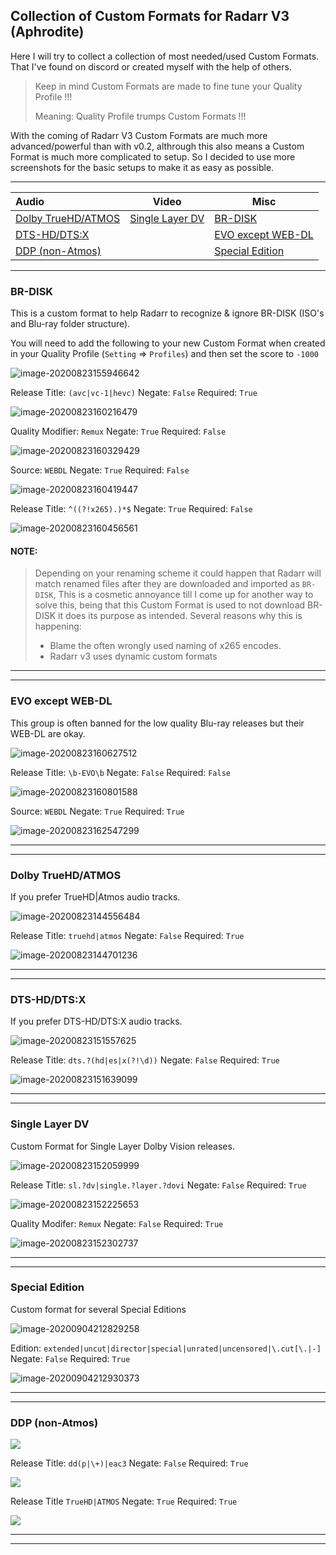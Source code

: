 ## Collection of Custom Formats for Radarr V3 (Aphrodite)

Here I will try to collect a collection of most needed/used Custom Formats.
That I've found on discord or created myself with the help of others.

> Keep in mind Custom Formats are made to fine tune your Quality Profile !!!
>
> Meaning: Quality Profile trumps Custom Formats !!!

With the coming of Radarr V3 Custom Formats are much more advanced/powerful than with v0.2, althrough this also means a Custom Format is much more complicated to setup.
So I decided to use more screenshots for the basic setups to make it as easy as possible.

------

| Audio                                    | Video                               | Misc                                    |
| :--------------------------------------- | ----------------------------------- | --------------------------------------- |
| [Dolby TrueHD/ATMOS](#dolby-truehdatmos) | [Single Layer DV](#single-layer-dv) | [BR-DISK](#br-disk)                     |
| [DTS-HD/DTS:X](#dts-hd-dts-x)            |                                     | [EVO except WEB-DL](#evo-except-web-dl) |
| [DDP (non-Atmos)](#ddp-non-atmos)        |                                     | [Special Edition](#special-edition)     |



------

### BR-DISK

This is a custom format to help Radarr to recognize & ignore BR-DISK (ISO's and Blu-ray folder structure). 

You will need to add the following to your new Custom Format when created in your Quality Profile (`Setting` => `Profiles`) and then set the score to `-1000`

 ![image-20200823155946642](images/image-20200823155946642.png)

Release Title: `(avc|vc-1|hevc)` 
Negate: `False` 
Required: `True`

 ![image-20200823160216479](images/image-20200823160216479.png)

Quality Modifier: `Remux` 
Negate: `True`
Required: `False`

 ![image-20200823160329429](images/image-20200823160329429.png)

Source: `WEBDL`
Negate: `True`
Required: `False`

 ![image-20200823160419447](images/image-20200823160419447.png)

Release Title: `^((?!x265).)*$`
Negate: `True`
Required: `False`

 ![image-20200823160456561](images/image-20200823160456561.png)

#### **NOTE:**

> Depending on your renaming scheme it could happen that Radarr will match renamed files after they are downloaded and imported as `BR-DISK`,
> This is a cosmetic annoyance till I come up for another way to solve this,
> being that this Custom Format is used to not download BR-DISK it does its purpose as intended.
> Several reasons why this is happening:
>
> - Blame the often wrongly used naming of x265 encodes.
> - Radarr v3 uses dynamic custom formats 

------

------

### EVO except WEB-DL

This group is often banned for the low quality Blu-ray releases but their WEB-DL are okay.

 ![image-20200823160627512](images/image-20200823160627512.png)

Release Title: `\b-EVO\b`
Negate: `False`
Required: `False`

 ![image-20200823160801588](images/image-20200823160801588.png)

Source: `WEBDL`
Negate: `True`
Required: `True`


 ![image-20200823162547299](images/image-20200823162547299.png)

------

------

### Dolby TrueHD/ATMOS

If you prefer TrueHD|Atmos audio tracks.



 ![image-20200823144556484](images/image-20200823144556484.png)



Release Title: `truehd|atmos`
Negate: `False`
Required: `True`

 ![image-20200823144701236](images/image-20200823144701236.png)

------

------

### DTS-HD/DTS:X

If you prefer DTS-HD/DTS:X audio tracks.

 ![image-20200823151557625](images/image-20200823151557625.png)

Release Title: `dts.?(hd|es|x(?!\d))`
Negate: `False`
Required: `True`

 ![image-20200823151639099](images/image-20200823151639099.png)

------

------

### Single Layer DV

Custom Format for Single Layer Dolby Vision releases.


 ![image-20200823152059999](images/image-20200823152059999.png)

Release Title: `sl.?dv|single.?layer.?dovi` 
Negate: `False` 
Required: `True`

 ![image-20200823152225653](images/image-20200823152225653.png)

Quality Modifer: `Remux` 
Negate: `False`
Required: `True`

 ![image-20200823152302737](images/image-20200823152302737.png)

------

------

### Special Edition

Custom format for several Special Editions

 ![image-20200904212829258](images/image-20200904212829258.png)

Edition: `extended|uncut|director|special|unrated|uncensored|\.cut[\.|-]`
Negate: `False`
Required: `True`

 ![image-20200904212930373](images/image-20200904212930373.png)

------

------

### DDP (non-Atmos)

 ![](images/image-20200904215047871.png)

Release Title: `dd(p|\+)|eac3`
Negate: `False`
Required: `True`

 ![](images/image-20200904215205552.png)

Release Title `TrueHD|ATMOS`
Negate: `True`
Required: `True`

 ![](images/image-20200904215249279.png)

------

------

